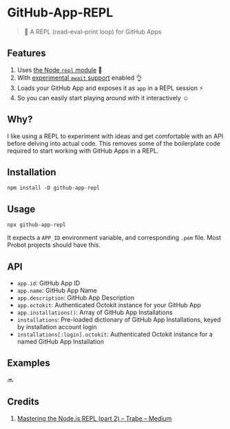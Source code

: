 # GitHub-App-REPL

> 🔁 A REPL (read–eval–print loop) for GitHub Apps

## Features

1. Uses [the Node `repl` module](https://nodejs.org/api/repl.html) :repeat:
1. With [experimental `await` support](https://nodejs.org/api/cli.html#cli_experimental_repl_await) enabled :ok_hand:
1. Loads your GitHub App and exposes it as `app` in a REPL session :zap:
1. So you can easily start playing around with it interactively :relaxed:

## Why?

I like using a REPL to experiment with ideas and get comfortable with an API before delving into actual code. This removes some of the boilerplate code required to start working with GitHub Apps in a REPL.

## Installation

```
npm install -D github-app-repl
```

## Usage

```
npx github-app-repl
```

It expects a `APP_ID` environment variable, and corresponding `.pem` file. Most Probot projects should have this. 

## API

- `app.id`: GitHub App ID
- `app.name`: GitHub App Name
- `app.description`: GitHub App Description
- `app.octokit`: Authenticated Octokit instance for your GitHub App
- `app.installations()`: Array of GitHub App Installations
- `installations`: Pre-loaded dictionary of GitHub App Installations, keyed by installation account login
- `installations[:login].octokit`: Authenticated Octokit instance for a named GitHub App Installation

## Examples

:soon:

## Credits

1. [Mastering the Node.js REPL (part 2) – Trabe – Medium](https://medium.com/trabe/mastering-the-node-js-repl-part-2-365c52a5203d)
